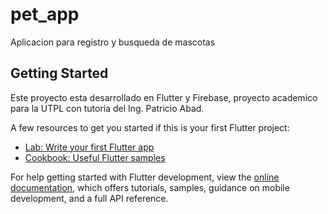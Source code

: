 # pet_app

Aplicacion para registro y busqueda de mascotas 

## Getting Started

Este proyecto esta desarrollado en Flutter y Firebase, proyecto academico para la UTPL con tutoria del Ing. Patricio Abad.

A few resources to get you started if this is your first Flutter project:

- [Lab: Write your first Flutter app](https://docs.flutter.dev/get-started/codelab)
- [Cookbook: Useful Flutter samples](https://docs.flutter.dev/cookbook)

For help getting started with Flutter development, view the
[online documentation](https://docs.flutter.dev/), which offers tutorials,
samples, guidance on mobile development, and a full API reference.
